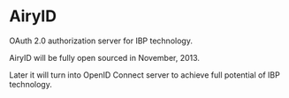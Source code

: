 AiryID
======

OAuth 2.0 authorization server for IBP technology.

AiryID will be fully open sourced in November, 2013.

Later it will turn into OpenID Connect server to achieve full potential of IBP technology.
